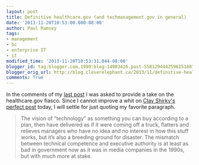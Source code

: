 ```yaml
---
layout: post
title: Definitive healthcare.gov (and techmanagement.gov in general)
date: '2013-11-20T10:53:00.000-08:00'
author: Paul Ramsey
tags:
- management
- bc
- enterprise IT
- it
modified_time: '2013-11-20T10:53:31.044-08:00'
blogger_id: tag:blogger.com,1999:blog-14903426.post-5581294442596151887
blogger_orig_url: http://blog.cleverelephant.ca/2013/11/definitive-healthcaregov-and.html
comments: True
---
```


In the comments of my [last post](http://blog.cleverelephant.ca/2013/11/bc-electoral-redistribution-and.html) I was asked to provide a take on the healthcare.gov fiasco. Since I cannot improve a whit on [Clay Shirky's perfect post](http://www.shirky.com/weblog/2013/11/healthcare-gov-and-the-gulf-between-planning-and-reality/) today, I will settle for just quoting my favorite paragraph.

> The vision of “technology” as something you can buy according to a plan, then have delivered as if it were coming off a truck, flatters and relieves managers who have no idea and no interest in how this stuff works, but it’s also a breeding ground for disaster. The mismatch between technical competence and executive authority is at least as bad in government now as it was in media companies in the 1990s, but with much more at stake.

